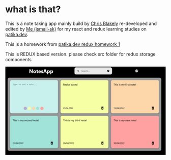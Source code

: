 # what is that?
This is a note taking app mainly build by [Chris Blakely](https://github.com/chrisblakely01/react-notes-app) re-developed and edited by [Me (ismail-sk)](https://github.com/ismail-sk/) for my react and redux learning studies on [patika.dev](https://app.patika.dev/courses/redux).
 
This is a homework from [patika.dev redux homework 1 ](https://app.patika.dev/courses/redux/todo-app-odev)

This is REDUX based version. please check src folder for redux storage components

![Preview of how the page looks on different devices](example.png)